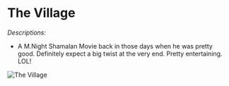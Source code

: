# The Village

_Descriptions:_
- A M.Night Shamalan Movie back in those days when he was pretty good. Definitely expect a big twist at the very end. Pretty entertaining. LOL!

![The Village](http://www.gstatic.com/tv/thumb/dvdboxart/34671/p34671_d_v8_aa.jpg)

